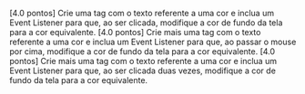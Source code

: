 [4.0 pontos] Crie uma tag <label> com o texto referente a uma cor e inclua um Event Listener para que, ao ser clicada, modifique a cor de fundo da tela para a cor equivalente.
[4.0 pontos] Crie mais uma tag <label> com o texto referente a uma cor e inclua um Event Listener para que, ao passar o mouse por cima, modifique a cor de fundo da tela para a cor equivalente.
[4.0 pontos] Crie mais uma tag <label> com o texto referente a uma cor e inclua um Event Listener para que, ao ser clicada duas vezes, modifique a cor de fundo da tela para a cor equivalente.